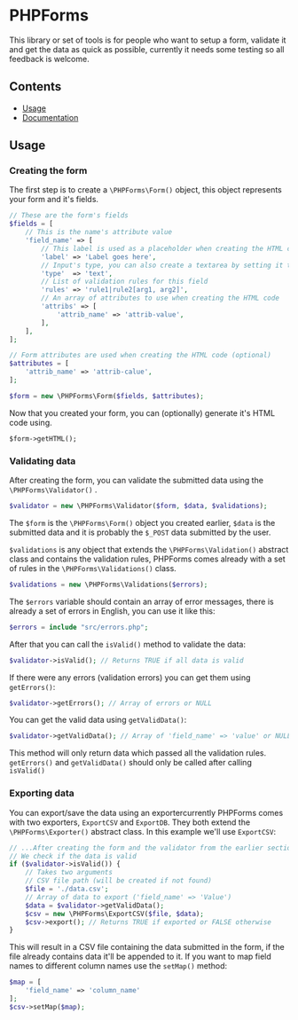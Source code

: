 # PHPForms
This library or set of tools is for people who want to setup a form, validate it and get the data as quick as possible, currently it needs some testing so all feedback is welcome.
## Contents

 - [Usage](#usage)
 - [Documentation](https://github.com/mehdibo/PHPForms/wiki)

## Usage
### Creating the form
The first step is to create a `\PHPForms\Form()` object, this object represents your form and it's fields.
```php
// These are the form's fields
$fields = [
    // This is the name's attribute value
    'field_name' => [ 
        // This label is used as a placeholder when creating the HTML code
        'label' => 'Label goes here', 
        // Input's type, you can also create a textarea by setting it to textarea
        'type'  => 'text',
        // List of validation rules for this field
        'rules' => 'rule1|rule2[arg1, arg2]',
        // An array of attributes to use when creating the HTML code
        'attribs' => [
            'attrib_name' => 'attrib-value',
        ],
    ],
];

// Form attributes are used when creating the HTML code (optional)
$attributes = [
    'attrib_name' => 'attrib-calue',
];

$form = new \PHPForms\Form($fields, $attributes);
```
Now that you created your form, you can (optionally) generate it's HTML code using.

    $form->getHTML();
### Validating data
After creating the form, you can validate the submitted data using the `\PHPForms\Validator()` .
```php
$validator = new \PHPForms\Validator($form, $data, $validations);
```
The `$form` is the `\PHPForms\Form()` object you created earlier, `$data` is the submitted data and it is probably the `$_POST` data submitted by the user.

`$validations` is any object that extends the `\PHPForms\Validation()` abstract class and contains the validation rules, PHPForms comes already with a set of rules in the `\PHPForms\Validations()` class.
```php
$validations = new \PHPForms\Validations($errors);
```
The `$errors` variable should contain an array of error messages, there is already a set of errors in English, you can use it like this:
```php
$errors = include "src/errors.php";
```
After that you can call the `isValid()` method to validate the data:
```php
$validator->isValid(); // Returns TRUE if all data is valid
```
If there were any errors (validation errors) you can get them using `getErrors()`:
```php
$validator->getErrors(); // Array of errors or NULL
```
You can get the valid data using `getValidData()`:
```php
$validator->getValidData(); // Array of 'field_name' => 'value' or NULL
```
This method will only return data which passed all the validation rules.
`getErrors()` and `getValidData()` should only be called after calling `isValid()`

### Exporting data
You can export/save the data using an exportercurrently PHPForms comes with two exporters, `ExportCSV` and `ExportDB`.
They both extend the `\PHPForms\Exporter()` abstract class.
In this example we'll use `ExportCSV`:
```php
// ...After creating the form and the validator from the earlier sections
// We check if the data is valid
if ($validator->isValid()) {
	// Takes two arguments
	// CSV file path (will be created if not found)
	$file = './data.csv';
	// Array of data to export ('field_name' => 'Value')
	$data = $validator->getValidData();
	$csv = new \PHPForms\ExportCSV($file, $data);
	$csv->export(); // Returns TRUE if exported or FALSE otherwise
}
```
This will result in a CSV file containing the data submitted in the form, if the file already contains data it'll be appended to it.
If you want to map field names to different column names use the `setMap()` method:
```php
$map = [
	'field_name' => 'column_name'
];
$csv->setMap($map);
```
